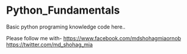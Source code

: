 # Python_Fundamentals
Basic python programing knowledge code here.. 


Please follow me with-
https://www.facebook.com/mdshohagmiaornob
https://twitter.com/md_shohag_mia

